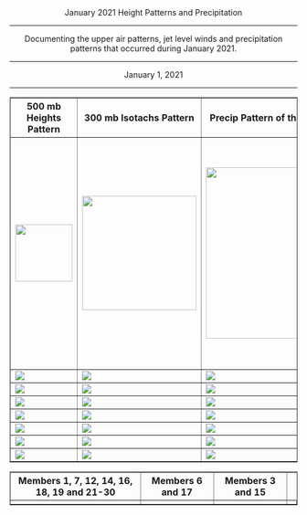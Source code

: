 <html>
  <head>
    <meta charset="utf-8">
    <meta name="viewport" content="width=device-width, initial-scale=1">
  </head>
  <body>
    <center>January 2021 Height Patterns and Precipitation
  <hr>



<table border="1" cellpadding="1" cellspacing="1">
    <tr>
      <th>500 mb Heights Pattern</th>
      <th>300 mb Isotachs Pattern</th>
      <th>Precip Pattern of the Dominant Node</th>
      <th>Average Quantitative Precip Forecast of the Dominant Nodes</th>
    </tr>
    <tr>
      <td><img src="https://user-images.githubusercontent.com/75145898/106035207-142dc380-6091-11eb-971f-f3be88cbcacf.png" width="100"></td>
      <td><img src="https://user-images.githubusercontent.com/75145898/106035746-b0f06100-6091-11eb-993f-df06edaccbb5.png" width="200"></td>
      <td><img src="https://user-images.githubusercontent.com/75145898/106023512-189faf80-6084-11eb-8ee5-231f1f1ecc20.png" width="300"></td>
      <td><img src="https://user-images.githubusercontent.com/75145898/106023446-0b82c080-6084-11eb-925d-9ceed1b8d554.png" width="400"></td>
    </tr>
    <tr>
      <td><img src="https://user-images.githubusercontent.com/75145898/106035273-27409380-6091-11eb-96ff-ae50cf88da5f.png"></td>
      <td><img src="https://user-images.githubusercontent.com/75145898/106035788-bb125f80-6091-11eb-8bfd-888884f2b8cf.png"></td>
      <td><img src="https://user-images.githubusercontent.com/75145898/106025351-e55e2000-6085-11eb-8ca5-d9bd1f7b5bd2.png"></td>
      <td><img src="https://user-images.githubusercontent.com/75145898/106025381-eb540100-6085-11eb-898b-69a055f01530.png"></td>
    </tr>
    <tr>
      <td><img src="https://user-images.githubusercontent.com/75145898/106035273-27409380-6091-11eb-96ff-ae50cf88da5f.png"></td>
      <td><img src="https://user-images.githubusercontent.com/75145898/106035810-c2d20400-6091-11eb-9ef2-1ed4ad42cd1d.png"></td>
      <td><img src="https://user-images.githubusercontent.com/75145898/106025467-ff97fe00-6085-11eb-827a-41e4da00ef09.png"></td>
      <td><img src="https://user-images.githubusercontent.com/75145898/106025505-0aeb2980-6086-11eb-860d-78be803cfb86.png"></td>
    </tr>
    <tr>
      <td><img src="https://user-images.githubusercontent.com/75145898/106035305-3293bf00-6091-11eb-8d56-e58422e11b57.png"></td>
      <td><img src="https://user-images.githubusercontent.com/75145898/106035810-c2d20400-6091-11eb-9ef2-1ed4ad42cd1d.png"></td>
      <td><img src="https://user-images.githubusercontent.com/75145898/106025555-18081880-6086-11eb-8936-723b59704d4c.png"></td>
      <td><img src="https://user-images.githubusercontent.com/75145898/106025610-27876180-6086-11eb-9ad4-d15eb1bbd25d.png"></td>
    </tr>
Documenting the upper air patterns, jet level winds and precipitation patterns that occurred during January 2021.
<hr>
    <tr>  
      <td><img src="https://user-images.githubusercontent.com/75145898/106037488-fb72dd00-6093-11eb-8b54-6d1dfe7ef380.png"></td>
      <td><img src="https://user-images.githubusercontent.com/75145898/106038657-75f02c80-6095-11eb-8ed7-9d5bbf302599.png"></td>
      <td><img src="https://user-images.githubusercontent.com/75145898/106039940-fe230180-6096-11eb-8da4-3a346635331b.png"></td>
      <td><img src="https://user-images.githubusercontent.com/75145898/106039971-0a0ec380-6097-11eb-8ff3-a1e211dafc0e.png"></td>
    </tr>
    <tr>  
      <td><img src="https://user-images.githubusercontent.com/75145898/106037515-0594db80-6094-11eb-8a5a-2e4f401acea4.png"></td>
      <td><img src="https://user-images.githubusercontent.com/75145898/106038657-75f02c80-6095-11eb-8ed7-9d5bbf302599.png"></td>
      <td><img src="https://user-images.githubusercontent.com/75145898/106039989-1135d180-6097-11eb-8c1f-52d3d9c3abfb.png"></td>
      <td><img src="https://user-images.githubusercontent.com/75145898/106040024-1a26a300-6097-11eb-9bd8-f9ba067afe3b.png"></td>
    </tr>
    <tr>  
      <td><img src="https://user-images.githubusercontent.com/75145898/106037532-0ded1680-6094-11eb-89ce-9287186379dc.png"></td>
      <td><img src="https://user-images.githubusercontent.com/75145898/106038657-75f02c80-6095-11eb-8ed7-9d5bbf302599.png"></td>
      <td><img src="https://user-images.githubusercontent.com/75145898/106040068-26aafb80-6097-11eb-92d0-1dcc1b73f664.png"></td>
      <td><img src="https://user-images.githubusercontent.com/75145898/106040089-2dd20980-6097-11eb-9720-a06186876609.png"></td>
    </tr>
    <tr>  
      <td><img src="https://user-images.githubusercontent.com/75145898/106037550-15142480-6094-11eb-9a62-4f5ff138d583.png"></td>
      <td><img src="https://user-images.githubusercontent.com/75145898/106038698-80122b00-6095-11eb-9221-ebcc41da78e4.png"></td>
      <td><img src="https://user-images.githubusercontent.com/75145898/106040112-362a4480-6097-11eb-9157-ec57bb397a30.png"></td>
      <td><img src="https://user-images.githubusercontent.com/75145898/106040132-3cb8bc00-6097-11eb-82b4-df58820f8403.png"></td>
    </tr>
January 1, 2021
<hr>




<table border="1" cellpadding="1" cellspacing="1">
    <tr>
      <th>Members 1, 7, 12, 14, 16, 18, 19 and 21-30</th>
      <th>Members 6 and 17</th>
      <th>Members 3 and 15</th>
    </tr>
    <tr>  
      <td><img src=""></td>
      <td><img src=""></td>
      <td><img src=""></td>
      <td><img src=""></td>
    </tr>

</html>

